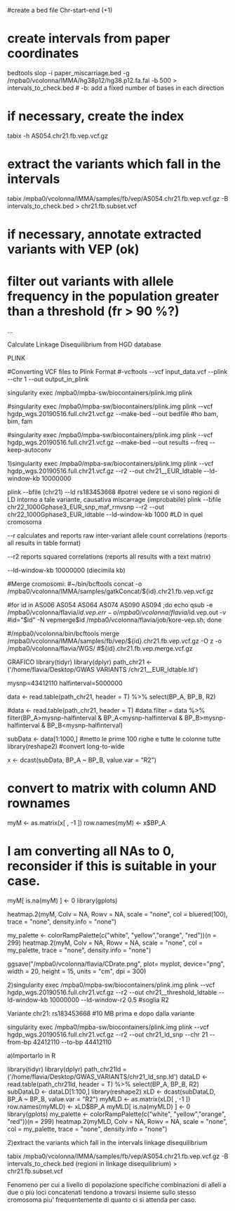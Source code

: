 
#create a bed file
Chr-start-end (+1)

# create intervals from paper coordinates
bedtools slop -i paper_miscarriage.bed -g /mpba0/vcolonna/IMMA/hg38p12/hg38.p12.fa.fai -b 500 > intervals_to_check.bed    # -b: add a fixed number of bases in each direction

# if necessary, create the index
tabix -h AS054.chr21.fb.vep.vcf.gz

# extract the variants which fall in the intervals
tabix /mpba0/vcolonna/IMMA/samples/fb/vep/AS054.chr21.fb.vep.vcf.gz -B intervals_to_check.bed > chr21.fb.subset.vcf

# if necessary, annotate extracted variants with VEP (ok)

# filter out variants with allele frequency in the population greater than a threshold (fr > 90 %?)
...


Calculate Linkage Disequilibrium from HGD database

PLINK 

#Converting VCF files to Plink Format
#-vcftools --vcf input_data.vcf --plink --chr 1 --out output_in_plink

singularity exec /mpba0/mpba-sw/biocontainers/plink.img plink

#singularity exec /mpba0/mpba-sw/biocontainers/plink.img plink --vcf hgdp_wgs.20190516.full.chr21.vcf.gz --make-bed --out bedfile #ho bam, bim, fam

#singularity exec /mpba0/mpba-sw/biocontainers/plink.img plink --vcf hgdp_wgs.20190516.full.chr21.vcf.gz --make-bed --out results --freq --keep-autoconv 

1)singularity exec /mpba0/mpba-sw/biocontainers/plink.img plink --vcf hgdp_wgs.20190516.full.chr21.vcf.gz --r2 --out chr21__EUR_ldtable --ld-window-kb 10000000 

plink --bfile (chr21) --ld rs183453668  #potrei vedere se vi sono regioni di LD intorno a tale variante, causativa miscarrage (improbabile)
plink --bfile chr22_1000Gphase3_EUR_snp_maf_rmvsnp --r2 --out chr22_1000Gphase3_EUR_ldtable --ld-window-kb 1000 #LD in quel cromosoma

--r calculates and reports raw inter-variant allele count correlations (reports all results in table format) 

--r2 reports squared correlations (reports all results with a text matrix)

--ld-window-kb 10000000 (diecimila kb)

#Merge cromosomi: 
#~/bin/bcftools concat -o /mpba0/vcolonna/IMMA/samples/gatkConcat/${id}.chr21.fb.vep.vcf.gz 

#for id in AS006 AS054 AS064 AS074 AS090 AS094 ;do echo qsub -e /mpba0/vcolonna/flavia/$id.vep.err -o /mpba0/vcolonna/flavia/$id.vep.out -v #id="$id" -N vepmerge$id /mpba0/vcolonna/flavia/job/kore-vep.sh; done

#/mpba0/vcolonna/bin/bcftools merge /mpba0/vcolonna/IMMA/samples/fb/vep/${id}.chr21.fb.vep.vcf.gz -O z -o /mpba0/vcolonna/flavia/WGS/
#${id}.chr21.fb.vep.merge.vcf.gz


GRAFICO
library(tidyr)
library(dplyr)
path_chr21 <- ('/home/flavia/Desktop/GWAS VARIANTS /chr21__EUR_ldtable.ld')

mysnp=43412110
halfinterval=5000000
 	
data <- read.table(path_chr21, header = T) %>% select(BP_A, BP_B, R2)

#data <- read.table(path_chr21, header = T)
#data.filter = data %>% filter(BP_A>mysnp-halfinterval & BP_A<mysnp-halfinterval & BP_B>mysnp-halfinterval & BP_B<mysnp-halfinterval) 

subData <- data[1:1000,] #metto le prime 100 righe e tutte le colonne tutte
library(reshape2)
#convert long-to-wide

x <- dcast(subData, BP_A ~ BP_B, value.var = "R2")
# convert to matrix with column AND rownames

myM <- as.matrix(x[ , -1 ])
row.names(myM) <- x$BP_A

# I am converting all NAs to 0, reconsider if this is suitable in your case.

myM[ is.na(myM) ] <- 0
library(gplots)

heatmap.2(myM, Colv = NA, Rowv = NA, scale = "none", col = bluered(100), trace = "none", density.info = "none")

my_palette <- colorRampPalette(c("white", "yellow","orange", "red"))(n = 299)
heatmap.2(myM, Colv = NA, Rowv = NA, scale = "none", col = my_palette, trace = "none", density.info = "none")

ggsave("/mpba0/vcolonna/flavia/CDrate.png", plot= myplot, device="png", width = 20, height = 15, units = "cm", dpi = 300)


2)singularity exec /mpba0/mpba-sw/biocontainers/plink.img plink --vcf hgdp_wgs.20190516.full.chr21.vcf.gz --r2 --out chr21__threshold_ldtable --ld-window-kb 10000000 --ld-window-r2 0.5  #soglia R2
 
Variante chr21: rs183453668 #10 MB prima e dopo dalla variante

singularity exec /mpba0/mpba-sw/biocontainers/plink.img plink --vcf hgdp_wgs.20190516.full.chr21.vcf.gz --r2 --out chr21_ld_snp --chr 21 --from-bp 42412110 --to-bp 44412110 

a)Importarlo in R 

library(tidyr)
library(dplyr)
path_chr21ld = ('/home/flavia/Desktop/GWAS_VARIANTS/chr21_ld_snp.ld')
dataLD <- read.table(path_chr21ld, header = T) %>% select(BP_A, BP_B, R2)
subDataLD <- dataLD[1:100,]
library(reshape2)
xLD <- dcast(subDataLD, BP_A ~ BP_B, value.var = "R2")
myMLD <- as.matrix(xLD[ , -1 ])
row.names(myMLD) <- xLD$BP_A
myMLD[ is.na(myMLD) ] <- 0
library(gplots)
my_palette <- colorRampPalette(c("white", "yellow","orange", "red"))(n = 299)
heatmap.2(myMLD, Colv = NA, Rowv = NA, scale = "none", col = my_palette, trace = "none", density.info = "none")








2)extract the variants which fall in the intervals linkage disequilibrium

tabix /mpba0/vcolonna/IMMA/samples/fb/vep/AS054.chr21.fb.vep.vcf.gz  -B intervals_to_check.bed (regioni in linkage disequilibrium) > chr21.fb.subset.vcf


Fenomeno per cui a livello di popolazione specifiche combinazioni di alleli a due o più loci concatenati tendono a trovarsi insieme sullo stesso cromosoma piu' frequentemente di quanto ci si attenda per caso.

